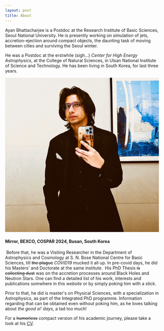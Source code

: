 ```yaml
---
layout: post
title: About
---
```

Ayan Bhattacharjee is a Postdoc at the Research Institute of Basic Sciences, Seoul National University. He is presently working on simulation of jets, accretion-ejection around compact objects, the daunting task of moving between cities and surviving the Seoul winter. 

He was a Postdoc at the erstwhile (sigh...) *Center for High Energy Astrophysics*, at the College of Natural Sciences, in Ulsan National Institute of Science and Technology. He has been living in South Korea, for last three years.

<!-- <figure>
  <img alt="Christopher Hitchens" src="/assets/images/AB_image.jpg" />
  <figcaption>
    Photo by Fri Tanke and licensed under the <a href="https://creativecommons.org/licenses/by/3.0/deed.en">Creative Commons Attribution 3.0 Unported</a> license.
  </figcaption>
</figure> -->

![Circa 2024\label{Selfie}](AB_image.jpg)
#### Mirror, BEXCO, COSPAR 2024, Busan, South Korea
​
Before that, he was a Visiting Researcher in the Department of Astrophysics and Cosmology at S. N. Bose National Centre for Basic Sciences, till ~~the plague~~ *COVID19* mucked it all up. In pre-covid days, he did his Masters' and Doctorate at the same institute.
​
His PhD Thesis ~~is collecting dust~~ was on the accretion processes around Black Holes and Neutron Stars. One can find a detailed list of his work, interests and publications somwhere in this *website* or by simply poking him with a stick.

Prior to that, he did is master's on Physical Sciences, with a specialization in Astrophysics, as part of the Integrated PhD programme. Information regarding that can be obtained even without poking him, as he loves talking about *the good ol' days*, a tad too much!

For a ~~humorless~~ compact version of his academic journey, please take a look at his [CV](CV_AB_2025_NEW_3page.pdf).
